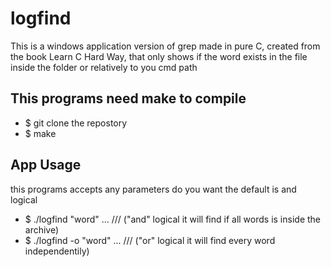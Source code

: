 # logfind
This is a windows application version of grep made in pure C, created from the book Learn C Hard Way, that only shows if the word exists in the file inside the folder or relatively to you cmd path

## This programs need make to compile
- $ git clone the repostory
- $ make

## App Usage
this programs accepts any parameters do you want the default is and logical
- $ ./logfind "word" ... /// ("and" logical it will find if all words is inside the archive)
- $ ./logfind -o "word" ... /// ("or" logical it will find every word independentily)
